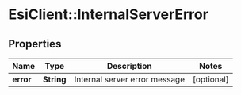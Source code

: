 # EsiClient::InternalServerError

## Properties
Name | Type | Description | Notes
------------ | ------------- | ------------- | -------------
**error** | **String** | Internal server error message | [optional] 


